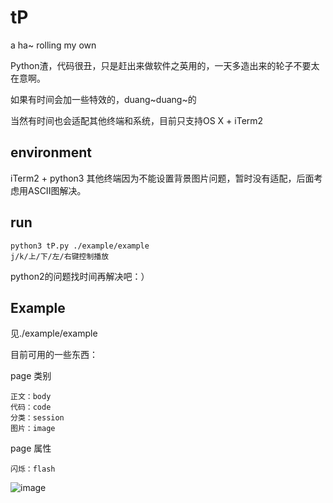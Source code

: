 # tP
a ha~ rolling my own

Python渣，代码很丑，只是赶出来做软件之英用的，一天多造出来的轮子不要太在意啊。

如果有时间会加一些特效的，duang~duang~的

当然有时间也会适配其他终端和系统，目前只支持OS X + iTerm2


environment
-----------
iTerm2 + python3
其他终端因为不能设置背景图片问题，暂时没有适配，后面考虑用ASCII图解决。

run
-----------
    python3 tP.py ./example/example
    j/k/上/下/左/右键控制播放

python2的问题找时间再解决吧：）


Example
------------
见./example/example

目前可用的一些东西：

page 类别
	
	正文：body
	代码：code
	分类：session
	图片：image
	
page 属性

	闪烁：flash
	
![image](http://github.com/scusjs/tP/raw/master/out.gif)

